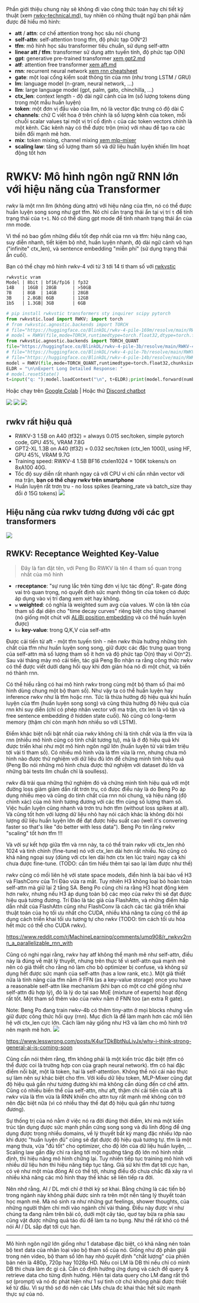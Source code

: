 Phần giới thiệu chung này sẽ không đi vào công thức toán hay chi tiết kỹ thuật (xem [rwkv-technical.md](./rwkv-technical.md)), tuy nhiên có những thuật ngữ bạn phải nắm được để hiểu mô hình:

- __att__ / __attn__: cơ chế attention trong học sâu nói chung
- __self-attn__: self-attention trong tfm, độ phức tạp O(N^2)
- __tfm__: mô hình học sâu transformer tiêu chuẩn, sử dụng self-attn
- __linear att / tfm__: transformer sử dụng attn tuyến tính, độ phức tạp O(N)
- __gpt__: generative pre-trained transformer [xem gpt2.md](./gpt2.md)
- __atf__: attention free transformer [xem aft.md](./aft.md)
- __rnn__: recurrent neural network [xem rnn cheatsheet](https://stanford.edu/~shervine/l/vi/teaching/cs-230/cheatsheet-recurrent-neural-networks)
- __gate__: một loại cổng kiểm soát thông tin của rnn (như trong LSTM / GRU)
- __lm__: language model (n-gram, neural network, ...)
- __llm__: large language model (gpt, palm, gato, chinchilla, ...)
- __ctx_len__: context length - độ dài ngữ cảnh của lm (số lượng tokens dùng trong một mẫu huấn luyện)
- __token__: một đơn vị đầu vào của llm, nó là vector đặc trưng có độ dài C
- __channels__: chữ C viết hoa ở trên chính là số lượng kênh của token, mỗi chuỗi scalar values tại một vị trí cố định `c` của các token vectors chính là một kênh. Các kênh này có thể được trộn (mix) với nhau để tạo ra các biến đổi mạnh mẽ hơn.
- __mix__: token mixing, channel mixing [xem mlp-mixer](https://arxiv.org/abs/2105.01601)
- __scaling law__: tăng số lượng tham số và dữ liệu huấn luyện khiến llm hoạt động tốt hơn

# RWKV: Mô hình ngôn ngữ RNN lớn với hiệu năng của Transformer
rwkv là một rnn llm (không dùng attn) với hiệu năng của tfm, nó có thể được huấn luyện song song như gpt tfm. Nó chỉ cần trạng thái ẩn tại vị trí `t` để tính trạng thái của `t+1`. Nó có thể dùng gpt mode để tính nhanh trạng thái ẩn của rnn mode.

Vì thế nó bao gồm những điều tốt đẹp nhất của rnn và tfm: hiệu năng cao, suy diễn nhanh, tiết kiệm bộ nhớ, huấn luyện nhanh, độ dài ngữ cảnh vô hạn ("infinite" ctx_len), và sentence embedding "miễn phí" (sử dụng trạng thái ẩn cuối).

Bạn có thể chạy mô hình rwkv-4 với từ 3 tới 14 tỉ tham số với [rwkvstic](https://github.com/harrisonvanderbyl/rwkvstic#tables-and-graphs)
```
rwkvstic vram
Model | 8bit | bf16/fp16 | fp32
14B   | 16GB | 28GB      | >50GB
7B    | 8GB  | 14GB      | 28GB
3B    | 2.8GB| 6GB       | 12GB
1b5   | 1.3GB| 3GB       | 6GB
```
```py
# pip install rwkvstic transformers sty inquirer scipy pytorch
from rwkvstic.load import RWKV; import torch
# from rwkvstic.agnostic.backends import TORCH
# file="https://huggingface.co/BlinkDL/rwkv-4-pile-169m/resolve/main/RWKV-4a-Pile-170M-20221209-7955.pth"
# model = RWKV(file,mode=TORCH,runtimedtype=torch.float32,dtype=torch.float32,useGPU=True)
from rwkvstic.agnostic.backends import TORCH_QUANT
file="https://huggingface.co/BlinkDL/rwkv-4-pile-3b/resolve/main/RWKV-4-Pile-3B-20221110-ctx4096.pth"
# file="https://huggingface.co/BlinkDL/rwkv-4-pile-7b/resolve/main/RWKV-4-Pile-7B-20230109-ctx4096.pth"
# file="https://huggingface.co/BlinkDL/rwkv-4-pile-14b/resolve/main/RWKV-4-Pile-14B-20230115-5775.pth"
model = RWKV(file,mode=TORCH_QUANT,runtimedtype=torch.float32,chunksize=4,useGPU=True)
ELDR = "\n\nExpert Long Detailed Response: "
# model.resetState()
t=input("q: ");model.loadContext("\n", t+ELDR);print(model.forward(number=100)["output"])
```
Hoặc chạy trên [Google Colab](https://colab.research.google.com/drive/1X4WCvsyo2AyYJc6VT2jNT6oIHTAa-3_m) |
Hoặc thử [Discord chatbot](https://discord.com/invite/bDSBUMeFpc)

![](files/rwkv-chat-01.jpg)
![](files/rwkv-chat-02.jpg)
![](files/rwkv-chat-03.jpg)

## rwkv rất hiệu quả
- RWKV-3 1.5B on A40 (tf32) = always 0.015 sec/token, simple pytorch code, GPU 45%, VRAM 7.8G
- GPT2-XL 1.3B on A40 (tf32) = 0.032 sec/token (ctx_len 1000), using HF,   GPU 45%, VRAM 9.7G
- Training speed: RWKV-4 1.5B BF16 ctxlen1024 = 106K tokens/s on 8xA100 40G.
- Tốc độ suy diễn rất nhanh ngay cả với CPU vì chỉ cần nhân vector với ma trận, __bạn có thể chạy rwkv trên smartphone__
- Huấn luyện rất trơn tru - no loss spikes (learning_rate và batch_size thay đổi ở 15G tokens)
![](files/rwkv-02.png)

## Hiệu năng của rwkv tương đương với các gpt transformers
![](files/rwkv-03.png)

## RWKV: Receptance Weighted Key-Value
> Đây là fan đặt tên, với Peng Bo RWKV là tên 4 tham số quan trọng nhất của mô hình

- `r`__receptance__: "sự rung lắc trên từng đơn vị lực tác động". R-gate đóng vai trò quan trọng, nó quyết định sức mạnh thông tin của token có được áp dụng vào vị trí đang xem xét hay không.
- `w` __weighted__: có nghĩa là weighted sum avg của values. W còn là tên của tham số đại diện cho "time decay curves" riêng biệt cho từng channel (nó giống một chút với [ALiBi position embedding](./pose.md) và có thể huấn luyện được)
- `kv` __key-value__: trong Q,K,V của self-attn

Được cải tiến từ aft - một tfm tuyến tính - nên rwkv thừa hưởng những tính chất của tfm như huấn luyện song song, giữ được các đặc trưng quan trọng của self-attn mà số lượng tham số ít hơn và độ phức tạp O(n) thay vì O(n^2). Sau vài tháng mày mò cải tiến, tác giả Peng Bo nhận ra rằng công thức rwkv có thể được viết dưới dạng hồi quy khi đơn giản hóa nó đi một chút, và biến nó thành rnn.

Có thể hiểu rằng có hai mô hình rwkv trong cùng một bộ tham số (hai mô hình dùng chung một bộ tham số). Như vậy ta có thể huấn luyện hay inference rwkv như là tfm hoặc rnn. Tức là thừa hưởng độ hiệu quả khi huấn luyện của tfm (huấn luyện song song) và cũng thừa hưởng độ hiệu quả của rnn khi suy diễn (chỉ có phép nhân vector với ma trận, ctx len là vô tận và free sentence embedding ở hidden state cuối). Nó cũng có long-term memory (thậm chí còn mạnh hơn nhiều so với LSTM).

Điểm khác biệt nổi bật nhất của rwkv không chỉ là tính chất vừa là tfm vừa là rnn (nhiều mô hình cũng có tính chất tương tự), mà là ở độ hiệu quả khi được triển khai như một mô hình ngôn ngữ lớn (huấn luyện từ vài trăm triệu tới vài tỉ tham số). Có nhiều mô hình vừa là tfm vừa là rnn, nhưng chưa mô hình nào được thử nghiệm với dữ liệu đủ lớn để chứng minh tính hiệu quả (Peng Bo nói những mô hình chưa được thử nghiệm với dataset đủ lớn và những bài tests llm chuẩn chỉ là soulless).

rwkv đã trải qua những thử nghiệm đó và chứng minh tính hiệu quả với một đường loss giảm giảm dần rất trơn tru, có đưọc điều này là do Beng Po áp dụng nhiều mẹo và cũng do tính chất của rnn nói chung, và hiệu năng (độ chính xác) của mô hình tương đương với các tfm cùng số lượng tham số. Việc huấn luyện cũng nhanh và trơn tru hơn tfm (without loss spikes at all). Và cũng tốt hơn với lượng dữ liệu nhỏ hay nói cách khác là không đòi hỏi lượng dữ liệu huấn luyện lớn để đạt được hiệu suất cao (well it's convering faster so that's like "do better with less data"). Beng Po tin rằng rwkv "scaling" tốt hơn tfm !!!

Và với sự kết hợp giữa tfm và rnn này, ta có thể train rwkv với ctx_len nhỏ 1024 và tinh chỉnh (fine-tune) nó với ctx_len dài hơn rất nhiều. Nó cũng có khả năng ngoại suy (dùng với ctx len dài hơn ctx len lúc train) ngay cả khi chưa được fine-tune. (TODO: cần tìm hiểu thêm tại sao lại làm được như thế)

rwkv cũng có mối liên hệ với state space models, điển hình là bài báo về H3 và FlashConv của Trí Đào vừa ra mắt. Tuy nhiên H3 không loại bỏ hoàn toàn self-attn mà giữ lại 2 tầng SA. Beng Po cũng chỉ ra rằng H3 hoạt động kém hơn rwkv, nhưng nếu H3 áp dụng toàn bộ các mẹo của rwkv thì sẽ đạt được hiệu quả tương đương. Trí Đào là tác giả của FlashAttn, và những điểm hấp dẫn nhất của FlashAttn cũng như FlashConv là cách các tác giả triển khai thuật toán của họ tối ưu nhất cho CUDA, nhiều khả năng ta cũng có thể áp dụng cách triển khai tối ưu tương tự cho rwkv (TODO: tìm cách tối ưu hóa hết mức có thể cho CUDA rwkv).

https://www.reddit.com/r/MachineLearning/comments/umq908/r_rwkvv2rnn_a_parallelizable_rnn_with

Cũng có nghi ngại rằng, rwkv hay atf không thể mạnh mẽ như self-attn, điều này là đúng về mặt lý thuyết, nhưng trên thực tế vì self-attn quá mạnh mẽ nên có giả thiết cho rằng nó làm cho bộ optimizer bị confuse, và không sử dụng hết được sức mạnh của self-attn (has a low rank, etc.). Một giả thiết nữa là tính năng của tfm nằm ở FFN (as a key-value storage) once you have a reasonable self-attn like mechanism (khi bạn có một cơ chế giống như self-attn đủ hợp lý), đó là lý do tại sao MoE (mixture of experts) hoạt động rất tốt. Một tham số thêm vào của rwkv nằm ở FNN too (an extra R gate).

Note: Beng Po đang train rwkv-4b có thêm tiny-attn ở mọi blocks nhưng vẫn giữ được công thức hồi quy (rnn). Mục đích là để làm mạnh hơn các mối liên hệ với ctx_len cực lớn. Cách làm này giống như H3 và làm cho mô hình trở nên mạnh mẽ hơn.
![](files/rwkv-4b.jpg)

https://www.lesswrong.com/posts/K4urTDkBbtNuLivJx/why-i-think-strong-general-ai-is-coming-soon

Cũng cần nói thêm rằng, tfm không phải là một kiến trúc đặc biệt (tfm có thể được coi là trường hợp con của graph neural network). tfm có hai đặc điểm nổi bật, một là token, hai là self-attention. Không thể nói cái nào thực sự làm nên sự khác biệt cho tfm. Với kiểu dữ liệu token, MLP-Mixer cũng đạt độ hiệu quả gần như tương đương khi mà không cần dùng đến cơ chế attn. Cũng có nhiều biến thể của self-attn, như aft, thậm chí cải tiến của aft là rwkv vừa là tfm vừa là RNN khiến cho attn tuy rất mạnh mẽ không còn trở nên đặc biệt nữa (vì có nhiều thay thế đạt độ hiệu quả gần như tương đương).

Sự thống trị của nó nằm ở việc nó ra đời đúng thời điểm, khi mà một kiến trúc tận dụng được sức mạnh phần cứng song song và đủ linh động để ứng dụng được trong nhiều domains, về lý thuyết bất kỳ mạng đặc nhiều lớp nào khi được "huấn luyện đủ" cũng sẽ đạt được độ hiệu quả tương tự. tfm là một mạng thưa, vừa "đủ tốt" cho optimizer, cho độ lớn của dữ liệu huấn luyện, ... Scaling law gần đây chỉ ra rằng tới một ngưỡng tăng độ lớn mô hình nhất định, thì hiệu năng mô hình chững lại. Tuy nhiên tiếp tục training mô hình với nhiều dữ liệu hơn thì hiệu năng tiếp tục tăng. Giả sử khi tfm đạt tới cực hạn, có vẻ như một mùa đông AI có thể tới, nhưng điều đó chưa chắc đã xảy ra vì nhiều khả năng các mô hình thay thế khác sẽ liên tiếp ra đời.

Nên nhớ rằng, AI / DL mới chỉ ở thời kỳ sơ khai. Bằng chứng là các tiến bộ trong ngành này không phải được sinh ra trên một nền tảng lý thuyết toán học mạnh mẽ. Mà nó sinh ra như những gut feelings, shower thoughts, của những người thậm chí mới vào ngành chỉ vài tháng. Điều này được ví như chúng ta đang nằm trên bãi cỏ, dưới một cây táo, quơ tay bừa ra phía sau cũng vặt được những quả táo đủ để làm ta no bụng. Như thế rất khó có thể nói AI / DL sắp đạt tới cực hạn.

- - -

Mô hình ngôn ngữ lớn giống như 1 database đặc biệt, có khả năng nén toàn bộ text data của nhân loại vào bộ tham số của nó. Giống như độ phân giải trong nén video, bộ tham số lớn hay nhỏ quyết định "chất lượng" của phiên bản nén là 480p, 720p hay 1028p HD. Nếu coi LM là DB thì nếu chỉ có mình DB thì chưa làm đc gì cả. Cần có định hướng ứng dụng và cách để query & retrieve data cho từng định hướng. Hiện tại data query cho LM đang rất thô sơ (prompt) và nó đc phát hiện như 1 sự tình cờ chứ không phải được thiết kế từ đầu. Vì sự thô sơ đó nên các LMs chưa đc khai thác hết sức mạnh thực sự của nó.
